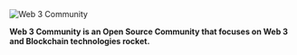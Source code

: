 <img alt="Web 3 Community" src="https://i.imgur.com/xKOfGSM.png"/>

<b>Web 3 Community is an Open Source Community that focuses on Web 3 and Blockchain technologies rocket.</b>


